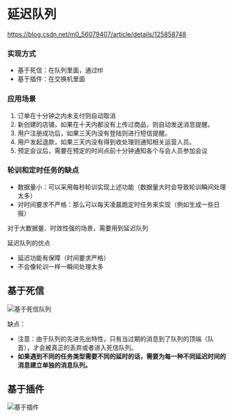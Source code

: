 # 延迟队列

https://blog.csdn.net/m0_56079407/article/details/125858748

### 实现方式

- 基于死信：在队列里面，通过ttl
- 基于插件：在交换机里面

### 应用场景

1. 订单在十分钟之内未支付则自动取消
2. 新创建的店铺，如果在十天内都没有上传过商品，则自动发送消息提醒。
3. 用户注册成功后，如果三天内没有登陆则进行短信提醒。
4. 用户发起退款，如果三天内没有得到收处理则通知相关运营人员。
5. 预定会议后，需要在预定的时间点前十分钟通知各个与会人员参加会议

### 轮训和定时任务的缺点

- 数据量小：可以采用每秒轮训实现上述功能（数据量大时会导致轮训瞬间处理太多）
- 对时间要求不严格：那么可以每天凌晨跑定时任务来实现（例如生成一些日报）

对于大数据量、时效性强的场景，需要用到延迟队列

延迟队列的优点

- 延迟功能有保障（时间要求严格）
- 不会像轮训一样一瞬间处理太多

## 基于死信



![基于死信队列](https://cdn.jsdelivr.net/gh/davidliuk/images@master/blog/928a035b6dca4d76976c0505627aed56.png)

缺点：

- 注意：由于队列的先进先出特性，只有当过期的消息到了队列的顶端（队首），才会被真正的丢弃或者进入死信队列。
- **如果遇到不同的任务类型需要不同的延时的话，需要为每一种不同延迟时间的消息建立单独的消息队列。**

## 基于插件



![基于插件](https://cdn.jsdelivr.net/gh/davidliuk/images@master/blog/e75e296161794b6eb58eeeba5d4f3d34.png)

